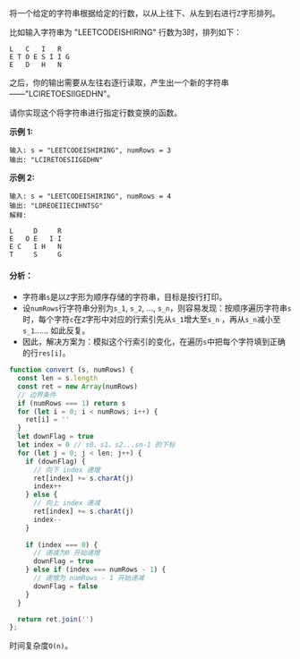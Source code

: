 将一个给定的字符串根据给定的行数，以从上往下、从左到右进行`Z`字形排列。

比如输入字符串为 "LEETCODEISHIRING" 行数为3时，排列如下：

```
L   C   I   R
E T O E S I I G
E   D   H   N
```

之后，你的输出需要从左往右逐行读取，产生出一个新的字符串——"LCIRETOESIIGEDHN"。

请你实现这个将字符串进行指定行数变换的函数。

**示例 1:**
```
输入: s = "LEETCODEISHIRING", numRows = 3
输出: "LCIRETOESIIGEDHN"
```

**示例 2:**
```
输入: s = "LEETCODEISHIRING", numRows = 4
输出: "LDREOEIIECIHNTSG"
解释:

L     D     R
E   O E   I I
E C   I H   N
T     S     G
```

#### 分析：
- 字符串`s`是以`Z`字形为顺序存储的字符串，目标是按行打印。
- 设`numRows`行字符串分别为`s_1`, `s_2`, ..., `s_n`，则容易发现：按顺序遍历字符串`s`时，每个字符`c`在`Z`字形中对应的行索引先从`s_1`增大至`s_n` ，再从`s_n`减小至`s_1`…… 如此反复。
- 因此，解决方案为：模拟这个行索引的变化，在遍历`s`中把每个字符填到正确的行`res[i]`。

```js
function convert (s, numRows) {
  const len = s.length
  const ret = new Array(numRows)
  // 边界条件
  if (numRows === 1) return s
  for (let i = 0; i < numRows; i++) {
    ret[i] = ''
  }
  let downFlag = true
  let index = 0 // s0、s1、s2...sn-1 的下标
  for (let j = 0; j < len; j++) {
    if (downFlag) {
      // 向下 index 递增
      ret[index] += s.charAt(j)
      index++
    } else {
      // 向上 index 递减
      ret[index] += s.charAt(j)
      index--
    }
    
    if (index === 0) {
      // 递减为0 开始递增
      downFlag = true
    } else if (index === numRows - 1) {
      // 递增为 numRows - 1 开始递减
      downFlag = false
    }
  }

  return ret.join('')
};
```

时间复杂度`O(n)`。
